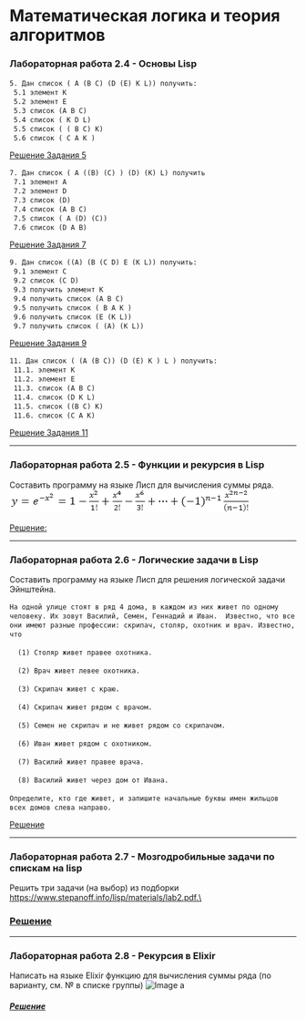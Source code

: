 # Математическая логика и теория алгоритмов
### Лабораторная работа 2.4 - Основы Lisp
```  
5. Дан список ( A (B C) (D (E) K L)) получить:
 5.1 элемент К
 5.2 элемент E
 5.3 список (A B C)
 5.4 список ( K D L)
 5.5 список ( ( B C) K)
 5.6 список ( С A K )
```
[Решение Задания 5](https://github.com/RodKingroo/Math_Logics/blob/main/LIPS/LAB%201/5%20%D0%B7%D0%B0%D0%B4%D0%B0%D0%BD%D0%B8%D0%B5.lisp)

``` 
7. Дан список ( A ((B) (C) ) (D) (K) L) получить
 7.1 элемент A
 7.2 элемент D
 7.3 список (D)
 7.4 список (A B C)
 7.5 список ( A (D) (C))
 7.6 список (D A B)
```
[Решение Задания 7](https://github.com/RodKingroo/Math_Logics/blob/main/LIPS/LAB%201/7%20%D0%B7%D0%B0%D0%B4%D0%B0%D0%BD%D0%B8%D0%B5.lisp)

``` 
9. Дан список ((A) (B (C D) E (K L)) получить:
 9.1 элемент С
 9.2 список (C D)
 9.3 получить элемент K
 9.4 получить список (A B C)
 9.5 получить список ( B A K )
 9.6 получить список (E (K L))
 9.7 получить список ( (A) (K L))
```
[Решение Задания 9](https://github.com/RodKingroo/Math_Logics/blob/main/LIPS/LAB%201/9%20%D0%B7%D0%B0%D0%B4%D0%B0%D0%BD%D0%B8%D0%B5.lisp)

``` 
11. Дан список ( (A (B C)) (D (E) K ) L ) получить:
 11.1. элемент K
 11.2. элемент E
 11.3. список (A B C)
 11.4. список (D K L)
 11.5. список ((B C) K)
 11.6. список (C A K)
```
[Решение Задания 11](https://github.com/RodKingroo/Math_Logics/blob/main/LIPS/LAB%201/9%20%D0%B7%D0%B0%D0%B4%D0%B0%D0%BD%D0%B8%D0%B5.lisp)

----------------------------------------------------------
### Лабораторная работа 2.5 - Функции и рекурсия в Lisp
Составить программу на языке Лисп для вычисления суммы ряда.\
![Image alt](https://github.com/RodKingroo/Math_Logics/blob/main/LIPS/formula18.png)

[Решение:](https://github.com/RodKingroo/Math_Logics/blob/main/LIPS/Lab%202.5.lisp)

----------------------------------------------------------
### Лабораторная работа 2.6 - Логические задачи в Lisp
Составить программу на языке Лисп для решения логической задачи Эйнштейна.
```
На одной улице стоят в ряд 4 дома, в каждом из них живет по одному человеку. Их зовут Василий, Семен, Геннадий и Иван.  Известно, что все они имеют разные профессии: скрипач, столяр, охотник и врач. Известно, что

  (1) Столяр живет правее охотника.

  (2) Врач живет левее охотника.

  (3) Скрипач живет с краю.

  (4) Скрипач живет рядом с врачом.

  (5) Семен не скрипач и не живет рядом со скрипачом.

  (6) Иван живет рядом с охотником.

  (7) Василий живет правее врача.

  (8) Василий живет через дом от Ивана.

Определите, кто где живет, и запишите начальные буквы имен жильцов всех домов слева направо.
```
[Решение](https://github.com/RodKingroo/Math_Logics/blob/main/LIPS/Lab%202.6.lisp)

---------------------------------------
### Лабораторная работа 2.7 - Мозгодробильные задачи по спискам на lisp

Решить три задачи (на выбор) из подборки https://www.stepanoff.info/lisp/materials/lab2.pdf.\
### [Решение](https://github.com/RodKingroo/Math_Logics/tree/main/LIPS/lab%207)

--------------------------------------
### Лабораторная работа 2.8 - Рекурсия в Elixir
Написать на языке Elixir функцию для вычисления суммы ряда (по варианту, см. № в списке группы)
![Image a](https://i.ibb.co/mXLzDtB/image.png) 

##### [Решение](https://github.com/RodKingroo/Math_Logics/blob/main/elixir/Lab%2010.ex)

